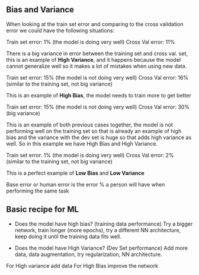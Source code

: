 ## Bias and Variance
When looking at the train set error and comparing to the cross validation error we could have the following situations:

Train set error: 1% (the model is doing very well)
Cross Val error: 11% 

There is a big variance in error between the training set and cross val. set, this is an example of **High Variance**, and it happens because the model cannot generalize well so it makes a lot of mistakes when using new data.

Train set error: 15% (the model is not doing very well)
Cross Val error: 16% (similar to the training set, not big variance)

This is an example of **High Bias**, the model needs to train more to get better

Train set error: 15% (the model is not doing very well)
Cross Val error: 30% (big variance)

This is an example of both previous cases together, the model is not performing well on the training set so that is already an example of high bias and the variance with the dev set is huge so that adds high variance as well. So in this example we have High Bias and High Variance.

Train set error: 1% (the model is doing very well)
Cross Val error: 2% (similar to the training set, not big variance)

This is a perfect example of **Low Bias** and **Low Variance**

Base error or human error is the error % a person will have when performing the same task

## Basic recipe for ML
* Does the model have high bias? (training data performance)
Try a bigger network, train longer (more epochs), try a different NN architecture, keep doing it until the training data fits well.

* Does the model have High Variance? (Dev Set performance) 
Add more data, data augmentation, try regularization, NN architecture.

For High variance add data
For High Bias improve the network


